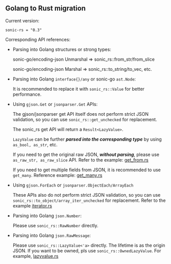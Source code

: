 ## Golang to Rust migration

Current version:

`sonic-rs = "0.3"`

Corresponding API references:

- Parsing into Golang structures or strong types:

  sonic-go/encoding-json Unmarshal => sonic_rs::from_str/from_slice

  sonic-go/encoding-json Marshal => sonic_rs::to_string/to_vec, etc.

- Parsing into Golang `interface{}/any` or sonic-go `ast.Node`:

  It is recommended to replace it with `sonic_rs::Value` for better performance.

- Using `gjson.Get` or `jsonparser.Get` APIs:

  The gjson/jsonparser get API itself does not perform strict JSON validation, so you can use `sonic_rs::get_unchecked` for replacement. 
  
  The sonic_rs get API will return a `Result<LazyValue>`.
  
  `LazyValue` can be further ***parsed into the corresponding type*** by using `as_bool, as_str`, etc. 
  
  If you need to get the original raw JSON, ***without parsing***, please use `as_raw_str, as_raw_slice` API. Refer to the example: [get_from.rs](../examples/get_from.rs)

  If you need to get multiple fields from JSON, it is recommended to use `get_many`. Reference example: [get_many.rs](../examples/get_many.rs)

- Using `gjson.ForEach` or `jsonparser.ObjectEach/ArrayEach`

  These APIs also do not perform strict JSON validation, so you can use `sonic_rs::to_object/array_iter_unchecked` for replacement. Refer to the example [iterator.rs](../examples/iterator.rs)

- Parsing into Golang `json.Number`:

  Please use `sonic_rs::RawNumber` directly.

- Parsing into Golang `json.RawMessage`:

  Please use `sonic_rs::LazyValue<'a>` directly. The lifetime is as the origin JSON. If you want to be owned, pls use `sonic_rs::OwnedLazyValue`. For example, [lazyvalue.rs](../examples/lazyvalue.rs)
